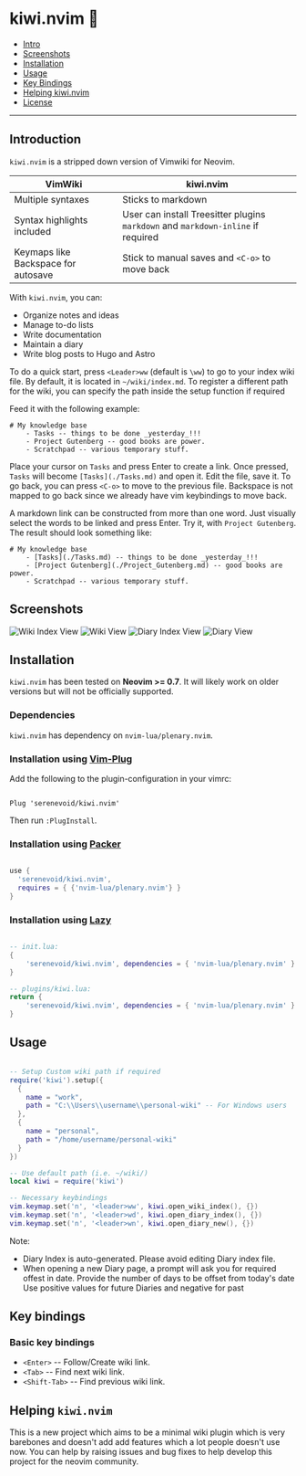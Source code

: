 # kiwi.nvim 🥝

- [Intro](#introduction)
- [Screenshots](#screenshots)
- [Installation](#installation)
- [Usage](#usage)
- [Key Bindings](#key-bindings)
- [Helping kiwi.nvim](#helping-kiwi.nvim)
- [License](./LICENSE)

----

## Introduction

`kiwi.nvim` is a stripped down version of Vimwiki for Neovim. 

| VimWiki | kiwi.nvim |
|---|---|
| Multiple syntaxes | Sticks to markdown |
| Syntax highlights included | User can install Treesitter plugins `markdown` and `markdown-inline` if required |
| Keymaps like Backspace for autosave | Stick to manual saves and `<C-o>` to move back |

With `kiwi.nvim`, you can:

- Organize notes and ideas
- Manage to-do lists
- Write documentation
- Maintain a diary
- Write blog posts to Hugo and Astro

To do a quick start, press `<Leader>ww` (default is `\ww`) to go to your index
wiki file. By default, it is located in `~/wiki/index.md`.
To register a different path for the wiki, you can specify the path inside the 
setup function if required

Feed it with the following example:

```text
# My knowledge base
    - Tasks -- things to be done _yesterday_!!!
    - Project Gutenberg -- good books are power.
    - Scratchpad -- various temporary stuff.
```

Place your cursor on `Tasks` and press Enter to create a link. Once pressed,
`Tasks` will become `[Tasks](./Tasks.md)` and open it. Edit the file, save it.
To go back, you can press `<C-o>` to move to the previous file. Backspace is not 
mapped to go back since we already have vim keybindings to move back.

A markdown link can be constructed from more than one word. Just visually
select the words to be linked and press Enter. Try it, with `Project Gutenberg`.
The result should look something like:

```text
# My knowledge base
    - [Tasks](./Tasks.md) -- things to be done _yesterday_!!!
    - [Project Gutenberg](./Project_Gutenberg.md) -- good books are power.
    - Scratchpad -- various temporary stuff.
```

## Screenshots

![Wiki Index View](https://drive.google.com/uc?export=view&id=1MV8FoMnuOhlyvHO9xVidyVWumjW_Wb3_)
![Wiki View](https://drive.google.com/uc?export=view&id=1oCEC4D67gXOBte1WBhPhB_qaMJwVNsjP)
![Diary Index View](https://drive.google.com/uc?export=view&id=1lRlcYsdEZcO9ZmcV84W-ZkCIqJmHRcTL)
![Diary View](https://drive.google.com/uc?export=view&id=1vRE6doVCykXglti0vwDK3bh1o-N4KRWB)

## Installation

`kiwi.nvim` has been tested on **Neovim >= 0.7**. It will likely work on older
versions but will not be officially supported.

### Dependencies

`kiwi.nvim` has dependency on `nvim-lua/plenary.nvim`.

### Installation using [Vim-Plug](https://github.com/junegunn/vim-plug)

Add the following to the plugin-configuration in your vimrc:

```vim

Plug 'serenevoid/kiwi.nvim'

```

Then run `:PlugInstall`.

### Installation using [Packer](https://github.com/wbthomason/packer.nvim)

```lua

use {
  'serenevoid/kiwi.nvim', 
  requires = { {'nvim-lua/plenary.nvim'} }
}

```

### Installation using [Lazy](https://github.com/wbthomason/packer.nvim)

```lua

-- init.lua:
{
    'serenevoid/kiwi.nvim', dependencies = { 'nvim-lua/plenary.nvim' }
}

-- plugins/kiwi.lua:
return {
    'serenevoid/kiwi.nvim', dependencies = { 'nvim-lua/plenary.nvim' }
}

```

## Usage

```lua

-- Setup Custom wiki path if required
require('kiwi').setup({
  {
    name = "work",
    path = "C:\\Users\\username\\personal-wiki" -- For Windows users
  },
  {
    name = "personal",
    path = "/home/username/personal-wiki"
  }
})

-- Use default path (i.e. ~/wiki/)
local kiwi = require('kiwi')

-- Necessary keybindings
vim.keymap.set('n', '<leader>ww', kiwi.open_wiki_index(), {})
vim.keymap.set('n', '<leader>wd', kiwi.open_diary_index(), {})
vim.keymap.set('n', '<leader>wn', kiwi.open_diary_new(), {})
```

Note: 
- Diary Index is auto-generated. Please avoid editing Diary index file.
- When opening a new Diary page, a prompt will ask you for required offest in date.
  Provide the number of days to be offset from today's date
  Use positive values for future Diaries and negative for past

## Key bindings

### Basic key bindings

- `<Enter>` -- Follow/Create wiki link.
- `<Tab>` -- Find next wiki link.
- `<Shift-Tab>` -- Find previous wiki link.

## Helping `kiwi.nvim`

This is a new project which aims to be a minimal wiki plugin which is very barebones
and doesn't add add features which a lot people doesn't use now. You can help by raising issues 
and bug fixes to help develop this project for the neovim community.

